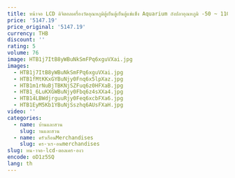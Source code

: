 ```yaml
---
title: หน้าจอ LCD ดิจิตอลเครื่องวัดอุณหภูมิตู้เย็นตู้เย็นตู้แช่แข็ง Aquarium ถังปลาอุณหภูมิ -50 ~ 110C GT สีดําสีขาว lin3441
price: '5147.19'
price_original: '5147.19'
currency: THB
discount: ''
rating: 5
volume: 76
image: HTB1j7ItB8yWBuNkSmFPq6xguVXai.jpg
images:
  - HTB1j7ItB8yWBuNkSmFPq6xguVXai.jpg
  - HTB1fMtKKxGYBuNjy0Fnq6x5lpXaz.jpg
  - HTB1m1rNuBjTBKNjSZFuq6z0HFXaB.jpg
  - HTB1_6LuKXGWBuNjy0Fbq6z4sXXa4.jpg
  - HTB14LBWdjrguuRjy0Feq6xcbFXa6.jpg
  - HTB1EyM5Kb1YBuNjSszhq6AUsFXaH.jpg
video: ''
categories:
  - name: บ้านและสวน
    slug: านและสวน
  - name: ครัวเรือนMerchandises
    slug: คร-วเร-อนmerchandises
slug: หน-าจอ-lcd-ตอลเคร-องว
encode: oD1z5SQ
lang: th
---
```

  